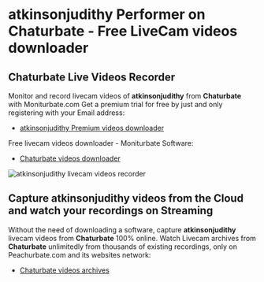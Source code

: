 # atkinsonjudithy Performer on Chaturbate - Free LiveCam videos downloader

## Chaturbate Live Videos Recorder

Monitor and record livecam videos of **atkinsonjudithy** from **Chaturbate** with Moniturbate.com
Get a premium trial for free by just and only registering with your Email address:
* [atkinsonjudithy Premium videos downloader](https://moniturbate.com/request-demo-licence-key.html)

Free livecam videos downloader - Moniturbate Software:
* [Chaturbate videos downloader](https://moniturbate.com/moniturbate-download-software.html)

![atkinsonjudithy livecam videos recorder](https://peachurnet.com/templates/moniturbate-software.png)


## Capture atkinsonjudithy videos from the Cloud and watch your recordings on Streaming

Without the need of downloading a software, capture **atkinsonjudithy** livecam videos from **Chaturbate** 100% online.
Watch Livecam archives from **Chaturbate** unlimitedly from thousands of existing recordings, only on Peachurbate.com and its websites network:
* [Chaturbate videos archives](https://peachurnet.com/)